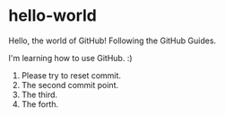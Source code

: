 # hello-world
Hello, the world of GitHub! Following the GitHub Guides.

I'm learning how to use GitHub. :)

1. Please try to reset commit.
2. The second commit point.
3. The third.
4. The forth.
